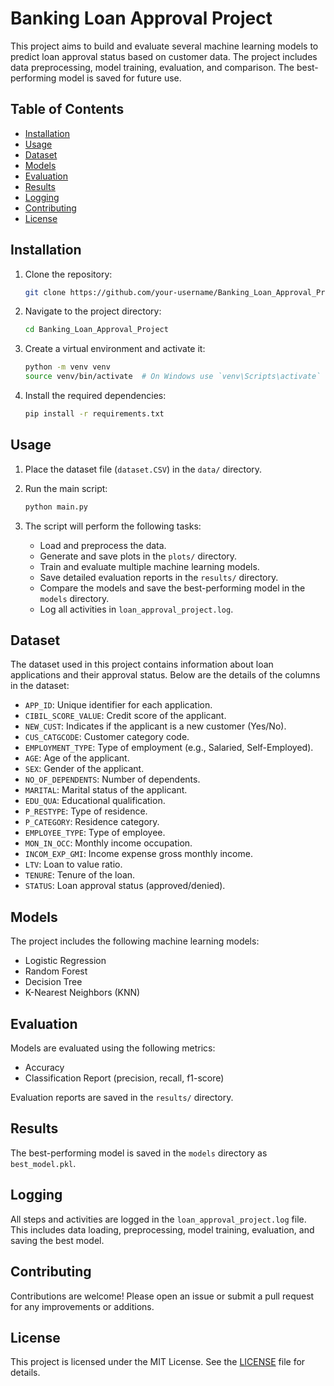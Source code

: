 # Banking Loan Approval Project

This project aims to build and evaluate several machine learning models to predict loan approval status based on customer data. The project includes data preprocessing, model training, evaluation, and comparison. The best-performing model is saved for future use.

## Table of Contents

- [Installation](#installation)
- [Usage](#usage)
- [Dataset](#dataset)
- [Models](#models)
- [Evaluation](#evaluation)
- [Results](#results)
- [Logging](#logging)
- [Contributing](#contributing)
- [License](#license)


## Installation

1. Clone the repository:
    ```bash
    git clone https://github.com/your-username/Banking_Loan_Approval_Project.git
    ```

2. Navigate to the project directory:
    ```bash
    cd Banking_Loan_Approval_Project
    ```

3. Create a virtual environment and activate it:
    ```bash
    python -m venv venv
    source venv/bin/activate  # On Windows use `venv\Scripts\activate`
    ```

4. Install the required dependencies:
    ```bash
    pip install -r requirements.txt
    ```

## Usage

1. Place the dataset file (`dataset.CSV`) in the `data/` directory.

2. Run the main script:
    ```bash
    python main.py
    ```

3. The script will perform the following tasks:
    - Load and preprocess the data.
    - Generate and save plots in the `plots/` directory.
    - Train and evaluate multiple machine learning models.
    - Save detailed evaluation reports in the `results/` directory.
    - Compare the models and save the best-performing model in the `models` directory.
    - Log all activities in `loan_approval_project.log`.

## Dataset

The dataset used in this project contains information about loan applications and their approval status. Below are the details of the columns in the dataset:

- `APP_ID`: Unique identifier for each application.
- `CIBIL_SCORE_VALUE`: Credit score of the applicant.
- `NEW_CUST`: Indicates if the applicant is a new customer (Yes/No).
- `CUS_CATGCODE`: Customer category code.
- `EMPLOYMENT_TYPE`: Type of employment (e.g., Salaried, Self-Employed).
- `AGE`: Age of the applicant.
- `SEX`: Gender of the applicant.
- `NO_OF_DEPENDENTS`: Number of dependents.
- `MARITAL`: Marital status of the applicant.
- `EDU_QUA`: Educational qualification.
- `P_RESTYPE`: Type of residence.
- `P_CATEGORY`: Residence category.
- `EMPLOYEE_TYPE`: Type of employee.
- `MON_IN_OCC`: Monthly income occupation.
- `INCOM_EXP_GMI`: Income expense gross monthly income.
- `LTV`: Loan to value ratio.
- `TENURE`: Tenure of the loan.
- `STATUS`: Loan approval status (approved/denied).

## Models

The project includes the following machine learning models:
- Logistic Regression
- Random Forest
- Decision Tree
- K-Nearest Neighbors (KNN)

## Evaluation

Models are evaluated using the following metrics:
- Accuracy
- Classification Report (precision, recall, f1-score)

Evaluation reports are saved in the `results/` directory.

## Results

The best-performing model is saved in the `models` directory as `best_model.pkl`.

## Logging

All steps and activities are logged in the `loan_approval_project.log` file. This includes data loading, preprocessing, model training, evaluation, and saving the best model.

## Contributing

Contributions are welcome! Please open an issue or submit a pull request for any improvements or additions.

## License

This project is licensed under the MIT License. See the [LICENSE](LICENSE) file for details.
